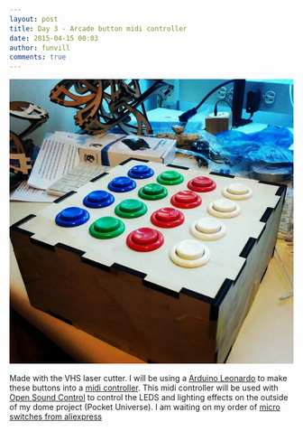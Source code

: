 ```yaml
---
layout: post
title: Day 3 - Arcade button midi controller
date: 2015-04-15 00:03
author: funvill
comments: true
---
```


![](/public/uploads/2015/10004109_624352320998246_1060490778_n.jpg)

Made with the VHS laser cutter. I will be using a [Arduino Leonardo](http://arduino.cc/en/Main/arduinoBoardLeonardo) to make these buttons into a [midi controller](https://en.wikipedia.org/wiki/MIDI). This midi controller will be used with [Open Sound Control](https://en.wikipedia.org/wiki/Open_Sound_Control) to control the LEDS and lighting effects on the outside of my dome project (Pocket Universe). I am waiting on my order of [micro switches from aliexpress](https://talk.hackspace.ca/t/im-buying-microswitches-for-arcade-buttons-do-you-want-any/1799?u=funvill)

